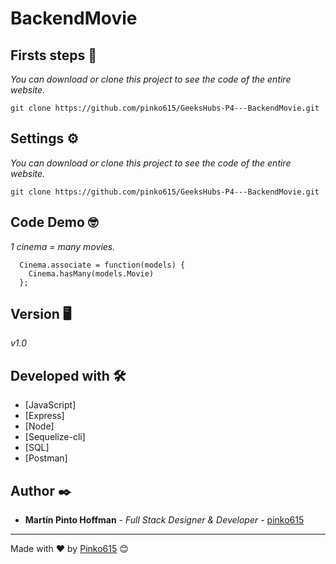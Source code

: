 # BackendMovie

## Firsts steps 🚀

_You can download or clone this project to see the code of the entire website._
```
git clone https://github.com/pinko615/GeeksHubs-P4---BackendMovie.git
```

## Settings ⚙️

_You can download or clone this project to see the code of the entire website._
```
git clone https://github.com/pinko615/GeeksHubs-P4---BackendMovie.git
```

## Code Demo 🤓

_1 cinema = many movies._
```
  Cinema.associate = function(models) {
    Cinema.hasMany(models.Movie)
  };
```

## Version 🖥

_v1.0_

## Developed with 🛠️

* [JavaScript]
* [Express]
* [Node]
* [Sequelize-cli]
* [SQL]
* [Postman]

## Author ✒️

* **Martín Pinto Hoffman** - *Full Stack Designer & Developer* - [pinko615](https://github.com/pinko615)

---
Made with ❤️ by [Pinko615](https://github.com/pinko615) 😊
